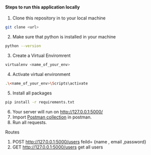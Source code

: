 #### Steps to run this application locally
1. Clone this repository in to your local machine
```bash
git clone <url>
```
2. Make sure that python is installed in your machine
```bash
python --version
```
3. Create a Virtual Enviromrent
```bash
virtualenv <name_of_your_env>
```
4. Activate virtual environment 
```bash 
.\<name_of_your_env>\Scripts\activate
```
5. Install all packages 
```bash 
pip install -r requirements.txt
```
6. Your server will run on http://127.0.0.1:5000/
7. Import [Postman collection](CoRider.postman_collection.json) in postman.
8. Run all requests.

Routes
1. POST http://127.0.0.1:5000/users feild= {name , email ,password}
2. GET http://127.0.0.1:5000/users  get all users